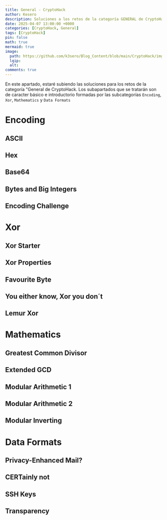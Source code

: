```yaml
---
title: General - CryptoHack
author: Kesero
description: Soluciones a los retos de la categoría GENERAL de CryptoHack
date: 2025-04-07 13:00:00 +0000
categories: [CryptoHack, General]
tags: [CryptoHack]
pin: false
math: true
mermaid: true
image:
  path: https://github.com/k3sero/Blog_Content/blob/main/CryptoHack/img/1.png?raw=true
  lqip: 
  alt: 
comments: true
---
```


En este apartado, estaré subiendo las soluciones para los retos de la categoría "General de CryptoHack.
Los subapartados que se tratarán son de caracter básico e introductorio formadas por las subcategorías `Encoding`, `Xor`, `Mathematics` y `Data Formats`

# Encoding

## ASCII

## Hex

## Base64

## Bytes and Big Integers

## Encoding Challenge

# Xor

## Xor Starter

## Xor Properties

## Favourite Byte

## You either know, Xor you don´t

## Lemur Xor

# Mathematics

## Greatest Common Divisor

## Extended GCD

## Modular Arithmetic 1

## Modular Arithmetic 2

## Modular Inverting

# Data Formats

## Privacy-Enhanced Mail?

## CERTainly not

## SSH Keys

## Transparency